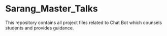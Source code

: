 # Sarang_Master_Talks
This repository contains all project files related to Chat Bot which counsels students and provides guidance.
